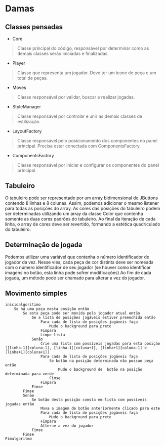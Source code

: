 # Damas

## Classes pensadas
- Core
> Classe principal do código, responsável por determinar como as demais classes serão iniciadas e finalizadas.
- Player
> Classe que representa um jogador. Deve ter um ícone de peça e um total de peças.

- Moves
> Classe responsável por validar, buscar e realizar jogadas.

- StyleManager
> Classe responsável por controlar e unir as demais classes de estilização.

- LayoutFactory
> Classe responsável pelo posicionamento dos componentes no panel principal.  Precisa estar conectada com ComponentsFactory.

- ComponentsFactory
> Classe responsável por iniciar e configurar os componentes do panel principal.


## Tabuleiro

O tabuleiro pode ser representado por um array bidimensional de JButtons contendo 8 linhas e 8 colunas. Assim, podemos adicionar o mesmo listener para todas as posições do array.
As cores das posições do tabuleiro podem ser determinadas utilizando um array da classe Color que contenha somente as duas cores padrões do tabuleiro. Ao final da iteração de cada linha, o array de cores deve ser revertido, formando a estética quadriculado do tabuleiro.

## Determinação de jogada

Podemos utilizar uma variável que contenha o número identificador do jogador da vez.
Nesse viés, cada peça de cor distinta deve ser nomeada com o número identificador de seu jogador (se houver como identificar imagens no botão, esta linha pode sofrer modificações)
Ao fim de cada jogada, um método pode ser chamado para alterar a vez do jogador.

## Movimento simples

``` Pseudocódigo
inicioalgoritimo
	Se há uma peça nesta posição então
		Se esta peça pode ser movida pelo jogador atual então
			Se a lista de posições jogáveis estiver preenchida então
				Para cada de lista de posições jogáveis faça
					Mude o background para preto
				Fimpara
				Limpe lista
			Senão
				Crie uma lista com possíveis jogadas para esta posição [[linha-1][coluna-1], [linha-1][coluna+1], [linha+1][coluna-1] e [linha+1][coluna+1]]
				Para cada de lista de posições jogáveis faça
					Se botão na posição determinada não possue peça então
						Mude o background de  botão na posição determinada para verde
					Fimse
				Fimpara
			Fimse
		Fimse
		Senão
			Se botão desta posição consta em lista com possíveis jogadas então
				Mova a imagem do botão anteriormente clicado para este
				Para cada de lista de posições jogáveis faça
					Mude o background para preto
				Fimpara
				Alterne a vez do jogador
			Fimse
		Fimse
Fimalgoritmo
```
	
